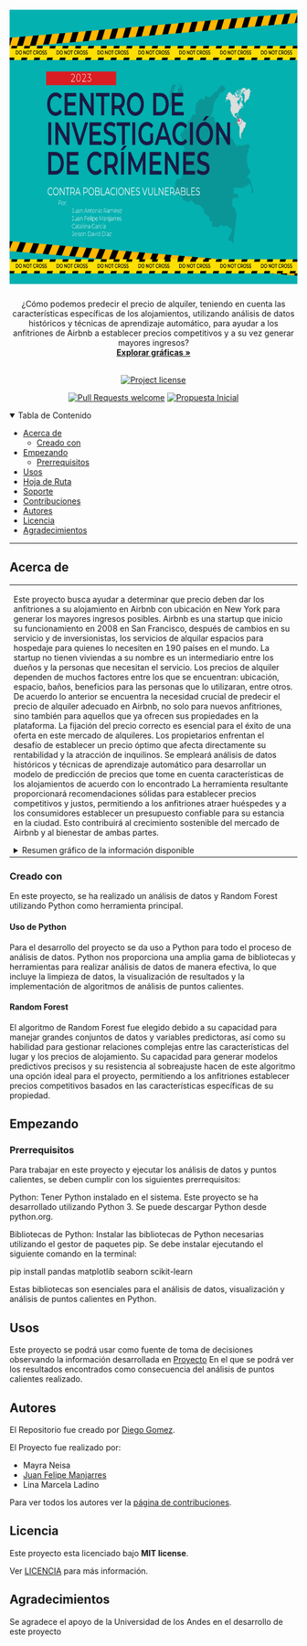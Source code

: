 <h1 align="center">
  <a href="https://github.com/dfgomezc/aribnb_optimize_prices">
    <!-- Please provide path to your logo here -->
    <img src="docs/images/logo.png" alt="Centro de Investigación de Crímenes contra poblaciones vulnerables" width="720" height="480">
  </a>
</h1>

<div align="center">
  ¿Cómo podemos predecir el precio de alquiler, teniendo en cuenta las características específicas de los alojamientos, utilizando análisis de datos históricos y técnicas de aprendizaje automático, para ayudar a los anfitriones de Airbnb a establecer precios competitivos y a su vez generar mayores ingresos?  
  <br />
  <a href="#acerca-de"><strong>Explorar gráficas »</strong></a>
  <br />
</div>

<div align="center">
<br />

[![Project license](https://img.shields.io/github/license/jmanjarresm/Proyecto_Final_Aprend_Sup_g17.svg?style=flat-square)](LICENSE)

[![Pull Requests welcome](https://img.shields.io/badge/PRs-welcome-ff69b4.svg?style=flat-square)](https://github.com/dfgomezc/aribnb_optimize_prices/issues?q=is%3Aissue+is%3Aopen+label%3A%22help+wanted%22)
[![Propuesta Inicial](https://img.shields.io/badge/Propuesta-Inicial-green)](https://github.com/jmanjarresm)

</div>

<details open="open">
<summary>Tabla de Contenido</summary>

- [Acerca de](#acerca-de)
  - [Creado con](#creado-con)
- [Empezando](#empezando)
  - [Prerrequisitos](#prerrequisitos)
- [Usos](#usos)
- [Hoja de Ruta](#hoja-de-ruta)
- [Soporte](#soporte)
- [Contribuciones](#contribuciones)
- [Autores](#autores)
- [Licencia](#licencia)
- [Agradecimientos](#agradecimientos)

</details>

---

## Acerca de

<table><tr><td>

Este proyecto busca ayudar a determinar que precio deben dar los anfitriones a su alojamiento en Airbnb con ubicación en New York para generar los mayores ingresos posibles. Airbnb es una startup que inicio su funcionamiento en 2008 en San Francisco, después de cambios en su servicio y de inversionistas, los servicios de alquilar espacios para hospedaje para quienes lo necesiten en 190 países en el mundo. La startup no tienen viviendas a su nombre es un intermediario entre los dueños y la personas que necesitan el servicio. Los precios de alquiler dependen de muchos factores entre los que se encuentran: ubicación, espacio, baños, beneficios para las personas que lo utilizaran, entre otros. De acuerdo lo anterior se encuentra la necesidad crucial de predecir el precio de alquiler adecuado en Airbnb, no solo para nuevos anfitriones, sino también para aquellos que ya ofrecen sus propiedades en la plataforma. La fijación del precio correcto es esencial para el éxito de una oferta en este mercado de alquileres. Los propietarios enfrentan el desafío de establecer un precio óptimo que afecta directamente su rentabilidad y la atracción de inquilinos. Se empleará análisis de datos históricos y técnicas de aprendizaje automático para desarrollar un modelo de predicción de precios que tome en cuenta características de los alojamientos de acuerdo con lo encontrado La herramienta resultante proporcionará recomendaciones sólidas para establecer precios competitivos y justos, permitiendo a los anfitriones atraer huéspedes y a los consumidores establecer un presupuesto confiable para su estancia en la ciudad. Esto contribuirá al crecimiento sostenible del mercado de Airbnb y al bienestar de ambas partes.  

<details>
<summary>Resumen gráfico de la información disponible</summary>
<br>

|                               Historico Número de Homicidios                               |                               Relación Domicilios por Grupo de Edad                              |
| :-------------------------------------------------------------------: | :--------------------------------------------------------------------: |
| <img src="docs/images/Total de Homicidios a lo largo del Tiempo.png" title="Historico Número de Homicidios" width="100%"> | <img src="docs/images/Distribución del Número de Homicidios por Grupo de Edad.png" title="Relación Domicilios por Grupo de Edad" width="100%"> |

</details>

</td></tr></table>

### Creado con

En este proyecto, se ha realizado un análisis de datos y Random Forest utilizando Python como herramienta principal.

#### Uso de Python

Para el desarrollo del proyecto se da uso a Python para todo el proceso de análisis de datos. Python nos proporciona una amplia gama de bibliotecas y herramientas para realizar análisis de datos de manera efectiva, lo que incluye la limpieza de datos, la visualización de resultados y la implementación de algoritmos de análisis de puntos calientes.

#### Random Forest

El algoritmo de Random Forest fue elegido debido a su capacidad para manejar grandes conjuntos de datos y variables predictoras, así como su habilidad para gestionar relaciones complejas entre las características del lugar y los precios de alojamiento. Su capacidad para generar modelos predictivos precisos y su resistencia al sobreajuste hacen de este algoritmo una opción ideal para el proyecto, permitiendo a los anfitriones establecer precios competitivos basados en las características específicas de su propiedad.

## Empezando

### Prerrequisitos

Para trabajar en este proyecto y ejecutar los análisis de datos y puntos calientes, se deben cumplir con los siguientes prerrequisitos:

Python: Tener Python instalado en el sistema. Este proyecto se ha desarrollado utilizando Python 3. Se puede descargar Python desde python.org.

Bibliotecas de Python: Instalar las bibliotecas de Python necesarias utilizando el gestor de paquetes pip. Se debe instalar ejecutando el siguiente comando en la terminal:

pip install pandas matplotlib seaborn scikit-learn

Estas bibliotecas son esenciales para el análisis de datos, visualización y análisis de puntos calientes en Python.

## Usos

Este proyecto se podrá usar como fuente de toma de decisiones observando la información desarrollada en [Proyecto](https://github.com/dfgomezc/aribnb_optimize_prices/blob/main/DOCS/Mejorando_la_Competitividad_en_Airbnb-_Optimizaci%C3%B3n_de_Precios_de_Alquiler_en_Nueva_York_V4.pdf)
En el que se podrá ver los resultados encontrados como consecuencia del análisis de puntos calientes realizado.

## Autores

El Repositorio fue creado por [Diego Gomez](https://github.com/dfgomezc).

El Proyecto fue realizado por:
- Mayra Neisa
- [Juan Felipe Manjarres](https://github.com/jmanjarresm)
- Lina Marcela Ladino

Para ver todos los autores ver la [página de contribuciones](https://github.com/dfgomezc/aribnb_optimize_prices/graphs/contributors).


## Licencia

Este proyecto esta licenciado bajo **MIT license**.

Ver [LICENCIA](LICENSE) para más información.

## Agradecimientos

Se agradece el apoyo de la Universidad de los Andes en el desarrollo de este proyecto
